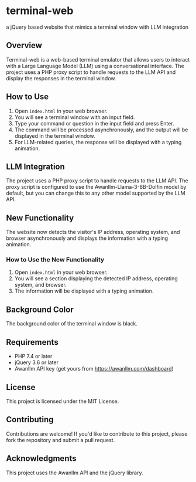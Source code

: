 # terminal-web
a jQuery based website that mimics a terminal window with LLM integration

## Overview

Terminal-web is a web-based terminal emulator that allows users to interact with a Large Language Model (LLM) using a conversational interface. The project uses a PHP proxy script to handle requests to the LLM API and display the responses in the terminal window.

## How to Use

1. Open `index.html` in your web browser.
2. You will see a terminal window with an input field.
3. Type your command or question in the input field and press Enter.
4. The command will be processed asynchronously, and the output will be displayed in the terminal window.
5. For LLM-related queries, the response will be displayed with a typing animation.

## LLM Integration

The project uses a PHP proxy script to handle requests to the LLM API. The proxy script is configured to use the Awanllm-Llama-3-8B-Dolfin model by default, but you can change this to any other model supported by the LLM API.

## New Functionality

The website now detects the visitor's IP address, operating system, and browser asynchronously and displays the information with a typing animation.

### How to Use the New Functionality

1. Open `index.html` in your web browser.
2. You will see a section displaying the detected IP address, operating system, and browser.
3. The information will be displayed with a typing animation.

## Background Color

The background color of the terminal window is black.

## Requirements

* PHP 7.4 or later
* jQuery 3.6 or later
* Awanllm API key (get yours from https://awanllm.com/dashboard)

## License

This project is licensed under the MIT License.

## Contributing

Contributions are welcome! If you'd like to contribute to this project, please fork the repository and submit a pull request.

## Acknowledgments

This project uses the Awanllm API and the jQuery library.
